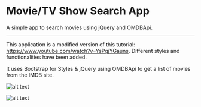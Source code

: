 # Movie/TV Show Search App
A simple app to search movies using jQuery and OMDBApi.

---------------------------------------------------------

This application is a modified version of this tutorial: https://www.youtube.com/watch?v=YsPqjYGauns. Different styles and functionalities have
been added.

It uses Bootstrap for Styles & jQuery using OMDBApi to get a list of movies from the IMDB site.


![alt text](https://i.imgur.com/0YWN3GH.jpg)

![alt text](https://i.imgur.com/P0ePdBm.png)
